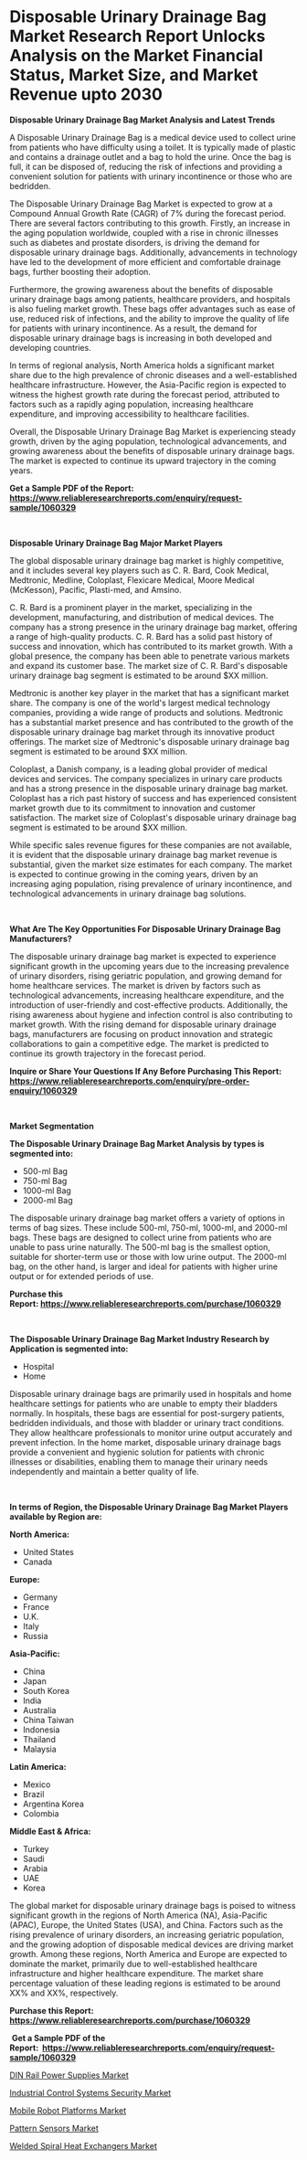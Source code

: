 <p><h1>Disposable Urinary Drainage Bag Market Research Report Unlocks Analysis on the Market Financial Status, Market Size, and Market Revenue upto 2030</h1></p><p><strong>Disposable Urinary Drainage Bag Market Analysis and Latest Trends</strong></p>
<p><p>A Disposable Urinary Drainage Bag is a medical device used to collect urine from patients who have difficulty using a toilet. It is typically made of plastic and contains a drainage outlet and a bag to hold the urine. Once the bag is full, it can be disposed of, reducing the risk of infections and providing a convenient solution for patients with urinary incontinence or those who are bedridden.</p><p>The Disposable Urinary Drainage Bag Market is expected to grow at a Compound Annual Growth Rate (CAGR) of 7% during the forecast period. There are several factors contributing to this growth. Firstly, an increase in the aging population worldwide, coupled with a rise in chronic illnesses such as diabetes and prostate disorders, is driving the demand for disposable urinary drainage bags. Additionally, advancements in technology have led to the development of more efficient and comfortable drainage bags, further boosting their adoption.</p><p>Furthermore, the growing awareness about the benefits of disposable urinary drainage bags among patients, healthcare providers, and hospitals is also fueling market growth. These bags offer advantages such as ease of use, reduced risk of infections, and the ability to improve the quality of life for patients with urinary incontinence. As a result, the demand for disposable urinary drainage bags is increasing in both developed and developing countries.</p><p>In terms of regional analysis, North America holds a significant market share due to the high prevalence of chronic diseases and a well-established healthcare infrastructure. However, the Asia-Pacific region is expected to witness the highest growth rate during the forecast period, attributed to factors such as a rapidly aging population, increasing healthcare expenditure, and improving accessibility to healthcare facilities.</p><p>Overall, the Disposable Urinary Drainage Bag Market is experiencing steady growth, driven by the aging population, technological advancements, and growing awareness about the benefits of disposable urinary drainage bags. The market is expected to continue its upward trajectory in the coming years.</p></p>
<p><strong>Get a Sample PDF of the Report:&nbsp; <a href="https://www.reliableresearchreports.com/enquiry/request-sample/1060329">https://www.reliableresearchreports.com/enquiry/request-sample/1060329</a></strong></p>
<p>&nbsp;</p>
<p><strong>Disposable Urinary Drainage Bag Major Market Players</strong></p>
<p><p>The global disposable urinary drainage bag market is highly competitive, and it includes several key players such as C. R. Bard, Cook Medical, Medtronic, Medline, Coloplast, Flexicare Medical, Moore Medical (McKesson), Pacific, Plasti-med, and Amsino.</p><p>C. R. Bard is a prominent player in the market, specializing in the development, manufacturing, and distribution of medical devices. The company has a strong presence in the urinary drainage bag market, offering a range of high-quality products. C. R. Bard has a solid past history of success and innovation, which has contributed to its market growth. With a global presence, the company has been able to penetrate various markets and expand its customer base. The market size of C. R. Bard's disposable urinary drainage bag segment is estimated to be around $XX million.</p><p>Medtronic is another key player in the market that has a significant market share. The company is one of the world's largest medical technology companies, providing a wide range of products and solutions. Medtronic has a substantial market presence and has contributed to the growth of the disposable urinary drainage bag market through its innovative product offerings. The market size of Medtronic's disposable urinary drainage bag segment is estimated to be around $XX million.</p><p>Coloplast, a Danish company, is a leading global provider of medical devices and services. The company specializes in urinary care products and has a strong presence in the disposable urinary drainage bag market. Coloplast has a rich past history of success and has experienced consistent market growth due to its commitment to innovation and customer satisfaction. The market size of Coloplast's disposable urinary drainage bag segment is estimated to be around $XX million.</p><p>While specific sales revenue figures for these companies are not available, it is evident that the disposable urinary drainage bag market revenue is substantial, given the market size estimates for each company. The market is expected to continue growing in the coming years, driven by an increasing aging population, rising prevalence of urinary incontinence, and technological advancements in urinary drainage bag solutions.</p></p>
<p>&nbsp;</p>
<p><strong>What Are The Key Opportunities For Disposable Urinary Drainage Bag Manufacturers?</strong></p>
<p><p>The disposable urinary drainage bag market is expected to experience significant growth in the upcoming years due to the increasing prevalence of urinary disorders, rising geriatric population, and growing demand for home healthcare services. The market is driven by factors such as technological advancements, increasing healthcare expenditure, and the introduction of user-friendly and cost-effective products. Additionally, the rising awareness about hygiene and infection control is also contributing to market growth. With the rising demand for disposable urinary drainage bags, manufacturers are focusing on product innovation and strategic collaborations to gain a competitive edge. The market is predicted to continue its growth trajectory in the forecast period.</p></p>
<p><strong>Inquire or Share Your Questions If Any Before Purchasing This Report: <a href="https://www.reliableresearchreports.com/enquiry/pre-order-enquiry/1060329">https://www.reliableresearchreports.com/enquiry/pre-order-enquiry/1060329</a></strong></p>
<p>&nbsp;</p>
<p><strong>Market Segmentation</strong></p>
<p><strong>The Disposable Urinary Drainage Bag Market Analysis by types is segmented into:</strong></p>
<p><ul><li>500-ml Bag</li><li>750-ml Bag</li><li>1000-ml Bag</li><li>2000-ml Bag</li></ul></p>
<p><p>The disposable urinary drainage bag market offers a variety of options in terms of bag sizes. These include 500-ml, 750-ml, 1000-ml, and 2000-ml bags. These bags are designed to collect urine from patients who are unable to pass urine naturally. The 500-ml bag is the smallest option, suitable for shorter-term use or those with low urine output. The 2000-ml bag, on the other hand, is larger and ideal for patients with higher urine output or for extended periods of use.</p></p>
<p><strong>Purchase this Report:&nbsp;<a href="https://www.reliableresearchreports.com/purchase/1060329">https://www.reliableresearchreports.com/purchase/1060329</a></strong></p>
<p>&nbsp;</p>
<p><strong>The Disposable Urinary Drainage Bag Market Industry Research by Application is segmented into:</strong></p>
<p><ul><li>Hospital</li><li>Home</li></ul></p>
<p><p>Disposable urinary drainage bags are primarily used in hospitals and home healthcare settings for patients who are unable to empty their bladders normally. In hospitals, these bags are essential for post-surgery patients, bedridden individuals, and those with bladder or urinary tract conditions. They allow healthcare professionals to monitor urine output accurately and prevent infection. In the home market, disposable urinary drainage bags provide a convenient and hygienic solution for patients with chronic illnesses or disabilities, enabling them to manage their urinary needs independently and maintain a better quality of life.</p></p>
<p>&nbsp;</p>
<p><strong>In terms of Region, the Disposable Urinary Drainage Bag Market Players available by Region are:</strong></p>
<p>
    <p> <strong> North America: </strong>
        <ul>
            <li>United States</li>
            <li>Canada</li>
        </ul>
        </p> 
    <p> <strong> Europe: </strong>
        <ul>
            <li>Germany</li>
            <li>France</li>
            <li>U.K.</li>
            <li>Italy</li>
            <li>Russia</li>
        </ul>
        </p> 
    <p> <strong> Asia-Pacific: </strong>
        <ul>
            <li>China</li>
            <li>Japan</li>
            <li>South Korea</li>
            <li>India</li>
            <li>Australia</li>
            <li>China Taiwan</li>
            <li>Indonesia</li>
            <li>Thailand</li>
            <li>Malaysia</li>
        </ul>
        </p> 
    <p> <strong> Latin America: </strong>
        <ul>
            <li>Mexico</li>
            <li>Brazil</li>
            <li>Argentina Korea</li>
            <li>Colombia</li>
        </ul>
        </p> 
    <p> <strong> Middle East & Africa: </strong>
        <ul>
            <li>Turkey</li>
            <li>Saudi</li>
            <li>Arabia</li>
            <li>UAE</li>
            <li>Korea</li>
        </ul>
    </p>
    </p>
<p><p>The global market for disposable urinary drainage bags is poised to witness significant growth in the regions of North America (NA), Asia-Pacific (APAC), Europe, the United States (USA), and China. Factors such as the rising prevalence of urinary disorders, an increasing geriatric population, and the growing adoption of disposable medical devices are driving market growth. Among these regions, North America and Europe are expected to dominate the market, primarily due to well-established healthcare infrastructure and higher healthcare expenditure. The market share percentage valuation of these leading regions is estimated to be around XX% and XX%, respectively.</p></p>
<p><strong>Purchase this Report: <a href="https://www.reliableresearchreports.com/purchase/1060329">https://www.reliableresearchreports.com/purchase/1060329</a></strong></p>
<p>&nbsp;<strong>Get a Sample PDF of the Report:&nbsp;&nbsp;<a href="https://www.reliableresearchreports.com/enquiry/request-sample/1060329">https://www.reliableresearchreports.com/enquiry/request-sample/1060329</a></strong></p>
<p><strong></strong></p>
<p><p><a href="https://www.linkedin.com/pulse/din-rail-power-supplies-market-size-share-global-analysis-q0c2e/">DIN Rail Power Supplies Market</a></p><p><a href="https://medium.com/@deronwisoky1977/industrial-control-systems-security-market-size-cagr-trends-2024-2030-18fe94912325">Industrial Control Systems Security Market</a></p><p><a href="https://medium.com/@ulicesweber/mobile-robot-platforms-market-size-cagr-trends-2024-2030-19f3670c321c">Mobile Robot Platforms Market</a></p><p><a href="https://www.linkedin.com/pulse/pattern-sensors-market-size-growth-forecast-from-2023--92toe/">Pattern Sensors Market</a></p><p><a href="https://github.com/dziulagalemab/Market-Research-Report-List-1/blob/main/welded-spiral-heat-exchangers-market.md">Welded Spiral Heat Exchangers Market</a></p></p>